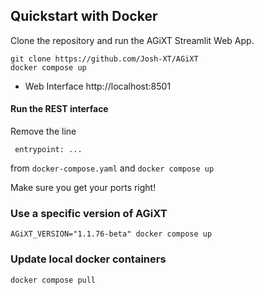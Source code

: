 ## Quickstart with Docker
Clone the repository and run the AGiXT Streamlit Web App.
```
git clone https://github.com/Josh-XT/AGiXT
docker compose up
```
- Web Interface http://localhost:8501

#### Run the REST interface
Remove the line 

` entrypoint: ...`

from `docker-compose.yaml` and `docker compose up`

Make sure you get your ports right!

### Use a specific version of AGiXT
```
AGiXT_VERSION="1.1.76-beta" docker compose up
```

### Update local docker containers

```
docker compose pull
```
